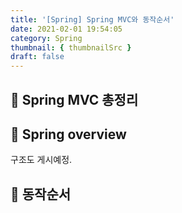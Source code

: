```yaml
---
title: '[Spring] Spring MVC와 동작순서'
date: 2021-02-01 19:54:05
category: Spring
thumbnail: { thumbnailSrc }
draft: false
---
```

## 🌟 Spring MVC 총정리


## 🎯 Spring overview
구조도 게시예정.

## 🎯 동작순서

